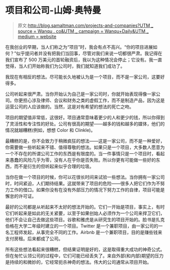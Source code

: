 # 项目和公司-山姆·奥特曼

> 原文:[http://blog.samaltman.com/projects-and-companies?UTM _ source = Wanqu . co&UTM _ campaign = Wanqu+Daily&UTM _ medium = website](http://blog.samaltman.com/projects-and-companies?utm_source=wanqu.co&utm_campaign=Wanqu+Daily&utm_medium=website)

在我创业的早期，当人们称之为“项目”时，我会有点不高兴。“你的项目进展如何？”似乎提问者并没有把我们当回事，尽管对我们来说一切都很严肃。我记得在我们宣布了 500 万美元的首轮融资后，我以为这种情况会停止；它没有。我一直觉得，当人们开始称我们为公司时，我们就知道我们成功了。

我现在有相反的想法。尽可能长久地被认为是一个项目，而不是一家公司，这要好得多。

公司听起来很严肃。当你开始认为自己是一家公司时，你就开始表现得像一家公司。你更担心涉及律师、会议和财务之类的虚假工作，而不是制造产品，因为这是运营公司的人应该做的。当然，这是对有希望的想法的死亡之吻。

项目的期望值非常低，这很好。项目通常意味着更少的人和更少的钱，所以你得到了灵活性和专注性的好处。公司有很高的期望——越多的钱和越多的媒体，他们的情况就越糟糕(例如，想想 Color 和 Clinkle)。

最糟糕的是，你不会致力于稍微疯狂的想法——这是一家公司，而不是一种爱好，你需要做一些听起来不错、值得尊敬的想法。如果只是一个项目，大多数人愿意为一个不存在的所谓公司工作的东西是有限度的。当一件事情只是一个项目时，看起来愚蠢的风险几乎为零，没有人在乎你是否失败。所以你更有可能做一些好的东西，而不是衍生的但听起来似乎合理的垃圾。

当你在做一个项目的时候，你可以花很长时间来试验一些想法。当你拥有一家公司时，时间紧迫，人们期待结果。这就带来了项目的危险——很多人把它们作为不努力工作的借口。如果你没有在没有外部压力的情况下努力工作的自律，项目可能是懈怠的许可证。

最好的公司都是从听起来不太好的想法开始的。它们一开始是项目，事实上，有时它们听起来是如此的无关紧要，以至于如果创始人必须作为一个公司来捍卫它们，他们不会让自己去做这些项目。谷歌和雅虎是从研究生的项目开始的。脸书是扎克伯格在大学二年级时建立的一个项目。Twitter 是一个兼职项目，由一家公司的一名工程师发起，从事完全不同的工作。Airbnb 是一个兼职项目，目的是赚些钱来支付房租。后来都成了公司。

所有这些想法看起来很糟糕，但结果证明是好的，这是取得重大成功的神奇公式。但在匆忙认领公司的过程中，它们可能已经丢失了。来自外部(和内部)期望的压力是持续的和微妙的，它经常扼杀神奇的想法。伟大的公司通常从项目开始。